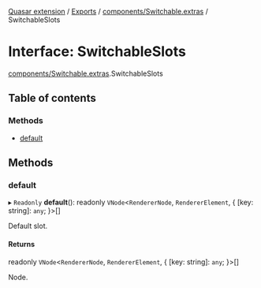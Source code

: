[Quasar extension](../index.md) / [Exports](../modules.md) / [components/Switchable.extras](../modules/components_Switchable_extras.md) / SwitchableSlots

# Interface: SwitchableSlots

[components/Switchable.extras](../modules/components_Switchable_extras.md).SwitchableSlots

## Table of contents

### Methods

- [default](components_Switchable_extras.SwitchableSlots.md#default)

## Methods

### default

▸ `Readonly` **default**(): readonly `VNode`<`RendererNode`, `RendererElement`, { [key: string]: `any`;  }\>[]

Default slot.

#### Returns

readonly `VNode`<`RendererNode`, `RendererElement`, { [key: string]: `any`;  }\>[]

Node.

